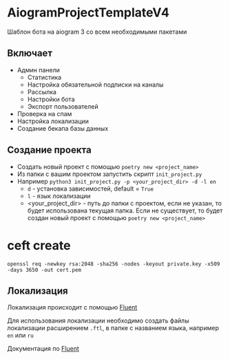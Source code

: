 # AiogramProjectTemplateV4

Шаблон бота на aiogram 3 со всем необходимыми пакетами

## Включает
- Админ панели
  - Статистика 
  - Настройка обязательной подписки на каналы
  - Рассылка
  - Настройки бота
  - Экспорт пользователей
- Проверка на спам
- Настройка локализации
- Создание бекапа базы данных


## Создание проекта

- Создать новый проект с помощью `poetry new <project_name>`
- Из папки с вашим проектом запустить скрипт `init_project.py`
- Например `python3 init_project.py -p <your_project_dir> -d -l en`
  - `d` - установка зависимостей, default = `True`
  - `l` - язык локализации
  - <your_project_dir> - путь до папки с проектом, если не указан, то будет использована текущая папка.
Если не существует, то будет создан новый проект с помощью `poetry new <project_name>`

# ceft create
`openssl req -newkey rsa:2048 -sha256 -nodes -keyout private.key -x509 -days 3650 -out cert.pem`

## Локализация

Локализация происходит с помощью [Fluent](https://projectfluent.org)

Для использования локализации необходимо создать файлы локализации расширением `.ftl`, в папке с названием языка, например `en` или `ru`

Документация по [Fluent](https://projectfluent.org/fluent/guide/)
